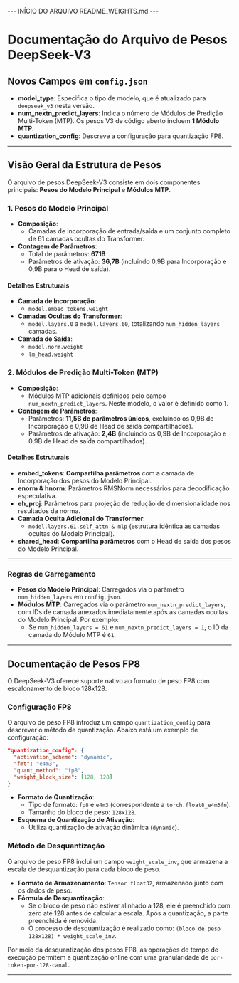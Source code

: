 --- INÍCIO DO ARQUIVO README_WEIGHTS.md ---

# Documentação do Arquivo de Pesos DeepSeek-V3

## Novos Campos em `config.json`

-   **model_type**: Especifica o tipo de modelo, que é atualizado para `deepseek_v3` nesta versão.
-   **num_nextn_predict_layers**: Indica o número de Módulos de Predição Multi-Token (MTP). Os pesos V3 de código aberto incluem **1 Módulo MTP**.
-   **quantization_config**: Descreve a configuração para quantização FP8.

---

## Visão Geral da Estrutura de Pesos

O arquivo de pesos DeepSeek-V3 consiste em dois componentes principais: **Pesos do Modelo Principal** e **Módulos MTP**.

### 1. Pesos do Modelo Principal

-   **Composição**:
    -   Camadas de incorporação de entrada/saída e um conjunto completo de 61 camadas ocultas do Transformer.
-   **Contagem de Parâmetros**:
    -   Total de parâmetros: **671B**
    -   Parâmetros de ativação: **36,7B** (incluindo 0,9B para Incorporação e 0,9B para o Head de saída).

#### Detalhes Estruturais

-   **Camada de Incorporação**:
    -   `model.embed_tokens.weight`
-   **Camadas Ocultas do Transformer**:
    -   `model.layers.0` a `model.layers.60`, totalizando `num_hidden_layers` camadas.
-   **Camada de Saída**:
    -   `model.norm.weight`
    -   `lm_head.weight`

### 2. Módulos de Predição Multi-Token (MTP)

-   **Composição**:
    -   Módulos MTP adicionais definidos pelo campo `num_nextn_predict_layers`. Neste modelo, o valor é definido como 1.
-   **Contagem de Parâmetros**:
    -   Parâmetros: **11,5B de parâmetros únicos**, excluindo os 0,9B de Incorporação e 0,9B de Head de saída compartilhados).
    -   Parâmetros de ativação: **2,4B** (incluindo os 0,9B de Incorporação e 0,9B de Head de saída compartilhados).

#### Detalhes Estruturais

-   **embed_tokens**: **Compartilha parâmetros** com a camada de Incorporação dos pesos do Modelo Principal.
-   **enorm & hnorm**: Parâmetros RMSNorm necessários para decodificação especulativa.
-   **eh_proj**: Parâmetros para projeção de redução de dimensionalidade nos resultados da norma.
-   **Camada Oculta Adicional do Transformer**:
    -   `model.layers.61.self_attn & mlp` (estrutura idêntica às camadas ocultas do Modelo Principal).
-   **shared_head**: **Compartilha parâmetros** com o Head de saída dos pesos do Modelo Principal.

---

### Regras de Carregamento

-   **Pesos do Modelo Principal**: Carregados via o parâmetro `num_hidden_layers` em `config.json`.
-   **Módulos MTP**: Carregados via o parâmetro `num_nextn_predict_layers`, com IDs de camada anexados imediatamente após as camadas ocultas do Modelo Principal. Por exemplo:
    -   Se `num_hidden_layers = 61` e `num_nextn_predict_layers = 1`, o ID da camada do Módulo MTP é `61`.

---

## Documentação de Pesos FP8

O DeepSeek-V3 oferece suporte nativo ao formato de peso FP8 com escalonamento de bloco 128x128.

### Configuração FP8

O arquivo de peso FP8 introduz um campo `quantization_config` para descrever o método de quantização. Abaixo está um exemplo de configuração:

```json
"quantization_config": {
  "activation_scheme": "dynamic",
  "fmt": "e4m3",
  "quant_method": "fp8",
  "weight_block_size": [128, 128]
}
```

-   **Formato de Quantização**:
    -   Tipo de formato: `fp8` e `e4m3` (correspondente a `torch.float8_e4m3fn`).
    -   Tamanho do bloco de peso: `128x128`.
-   **Esquema de Quantização de Ativação**:
    -   Utiliza quantização de ativação dinâmica (`dynamic`).

### Método de Desquantização

O arquivo de peso FP8 inclui um campo `weight_scale_inv`, que armazena a escala de desquantização para cada bloco de peso.

-   **Formato de Armazenamento**: `Tensor float32`, armazenado junto com os dados de peso.
-   **Fórmula de Desquantização**:
    -   Se o bloco de peso não estiver alinhado a 128, ele é preenchido com zero até 128 antes de calcular a escala. Após a quantização, a parte preenchida é removida.
    -   O processo de desquantização é realizado como: `(bloco de peso 128x128) * weight_scale_inv`.

Por meio da desquantização dos pesos FP8, as operações de tempo de execução permitem a quantização online com uma granularidade de `por-token-por-128-canal`.

---
